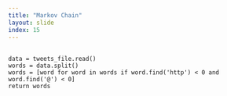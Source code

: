 ```yaml
---
title: "Markov Chain"
layout: slide
index: 15
---
```


<section>
    <pre>
        <code>
data = tweets_file.read()
words = data.split()
words = [word for word in words if word.find('http') < 0 and word.find('@') < 0]
return words
        </code>
    </pre>
</section>
